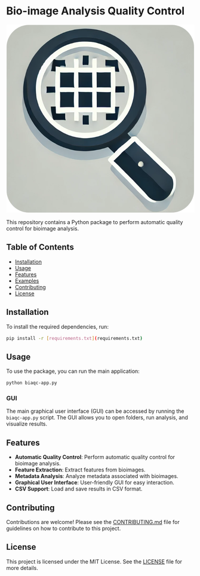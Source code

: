 # Bio-image Analysis Quality Control
![logo](_assets/icon.png)

This repository contains a Python package to perform automatic quality control for bioimage analysis.

## Table of Contents

- [Installation](#installation)
- [Usage](#usage)
- [Features](#features)
- [Examples](#examples)
- [Contributing](#contributing)
- [License](#license)

## Installation

To install the required dependencies, run:

```sh
pip install -r [requirements.txt](requirements.txt)
```

## Usage

To use the package, you can run the main application:

```sh
python biaqc-app.py
```

### GUI

The main graphical user interface (GUI) can be accessed by running the `biaqc-app.py` script. The GUI allows you to open folders, run analysis, and visualize results.


## Features

- **Automatic Quality Control**: Perform automatic quality control for bioimage analysis.
- **Feature Extraction**: Extract features from bioimages.
- **Metadata Analysis**: Analyze metadata associated with bioimages.
- **Graphical User Interface**: User-friendly GUI for easy interaction.
- **CSV Support**: Load and save results in CSV format.

<!-- ## Examples

Example usage of the package can be found in the [examples](examples/example_usage.py) directory. -->

## Contributing

Contributions are welcome! Please see the [CONTRIBUTING.md](CONTRIBUTING.md) file for guidelines on how to contribute to this project.

## License

This project is licensed under the MIT License. See the [LICENSE](LICENSE) file for more details.